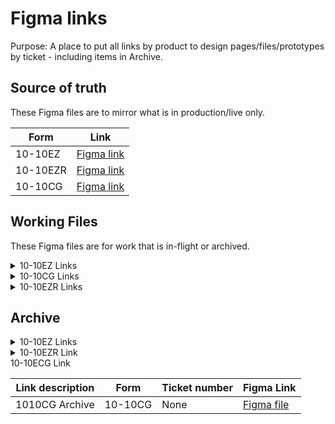 # Figma links

Purpose: A place to put all links by product to design pages/files/prototypes by ticket - including items in Archive.


## Source of truth

These Figma files are to mirror what is in production/live only.

  
| Form  | Link  |
|-----------------------------------------------------------|-----------------| 
| 10-10EZ  | [Figma link](https://www.figma.com/design/W1cs6Gjx3MR5VU0EjurHLZ/10-10EZ-Production?node-id=0-1&t=cknMS2j1DvuifgUw-1) |
| 10-10EZR  | [Figma link](URL) | 
| 10-10CG  | [Figma link](https://www.figma.com/design/ZLGXh1HFssRudTJeX190Zg/10-10CG---Production-File?node-id=0-1&p=f&t=kIGzGs4cX2BvA7Ki-0) | 


## Working Files

These Figma files are for work that is in-flight or archived.

<details>


<summary>10-10EZ Links</summary>

| Link description  | Ticket number | Figma Link |
|-----------------------------------------------------------|-----------------|-----------------| 
| Header updates | [#55518](url) | [Figma designs](https://www.figma.com/design/UljiHam46o5DItC5iDgmPd/10-10EZ-Working-File?node-id=9838-14439) |
| Insurance List and Loop | [#88804](url) - unblocked by forms library | [Figma designs](https://www.figma.com/design/UljiHam46o5DItC5iDgmPd/10-10EZ-Working-File?node-id=5139-31117) |
| CYOA Task List Prototypes (used for research study)  | [Research folder](https://github.com/department-of-veterans-affairs/va.gov-team/tree/master/products/health-care/application/va-application/research/2025-06-Task%20List%20and%20Traditional%20Form%20Unmoderated) | [Figma separate file](https://www.figma.com/design/0DGvBhCaSMf6WH1ofSw35y/10-10EZ---CYOA-Task-List---Prototypes---Study--?node-id=1-111&t=Maa2LwG2WyLwzvFw-0) |
| CYOA Task List Exploration  | [Ticket](url) | [Figma separate file](https://www.figma.com/design/gQfpIymox9UgkBSwlZXUhy/10-10EZ---Working-File---EPIC-CYOA?node-id=0-1&p=f&t=Maa2LwG2WyLwzvFw-0) |
| Print PDF - Confirmation page and Reivew Alert | [#104471](url) and [#108132](url) | [Figma designs](https://www.figma.com/design/UljiHam46o5DItC5iDgmPd/10-10EZ-Working-File?node-id=8542-43880) and [nested error alert](https://www.figma.com/design/UljiHam46o5DItC5iDgmPd/10-10EZ-Working-File?node-id=9109-13829) |
| Toxic Exposure brancing logic | [89059](url) | [Figma designs](https://www.figma.com/design/UljiHam46o5DItC5iDgmPd/10-10EZ-Working-File?node-id=5148-33527) |
| Toxic Exposure content updates  | [81910](https://app.zenhub.com/workspaces/10-10-health-apps-5fff0cfd1462b6000e320fc7/issues/gh/department-of-veterans-affairs/va.gov-team/81910) | [Figma designs](https://www.figma.com/design/UljiHam46o5DItC5iDgmPd/10-10EZ?node-id=0-7191) |
| Facility page discovery  | [84027](https://app.zenhub.com/workspaces/10-10-health-apps-5fff0cfd1462b6000e320fc7/issues/gh/department-of-veterans-affairs/va.gov-team/84027) | [Figma designs](https://www.figma.com/design/UljiHam46o5DItC5iDgmPd/10-10EZ?node-id=3831-40050) |
| Toxic exposure questions  | [73671](https://app.zenhub.com/workspaces/10-10-health-apps-5fff0cfd1462b6000e320fc7/issues/gh/department-of-veterans-affairs/va.gov-team/73671) | [Figma designs](https://www.figma.com/design/UljiHam46o5DItC5iDgmPd/10-10EZ?node-id=450-19244) |
| Registration NEW Epic File  | _Figma clean up Spring 2025 - use over links below_| [Figma separate file](https://www.figma.com/design/Xxb3pTTOmE6pU5S6bqNbxP/10-10EZ---EPIC---Registration?node-id=0-1&p=f&t=Maa2LwG2WyLwzvFw-0) |
| Registration MVP designs  | [80831](https://app.zenhub.com/workspaces/10-10-health-apps-5fff0cfd1462b6000e320fc7/issues/gh/department-of-veterans-affairs/va.gov-team/80831) | [Figma designs](https://www.figma.com/design/UljiHam46o5DItC5iDgmPd/10-10EZ?node-id=3025-106249) |
| TERA "other" field - Temp hint error text  | [80265](https://app.zenhub.com/workspaces/10-10-health-apps-5fff0cfd1462b6000e320fc7/issues/gh/department-of-veterans-affairs/va.gov-team/80265) | [Figma designs](https://www.figma.com/design/UljiHam46o5DItC5iDgmPd/10-10EZ?node-id=2922-45151) |
| Dependents education expenses  | [70857](https://app.zenhub.com/workspaces/10-10-health-apps-5fff0cfd1462b6000e320fc7/issues/gh/department-of-veterans-affairs/va.gov-team/70857) | [Figma designs](https://www.figma.com/design/UljiHam46o5DItC5iDgmPd/10-10EZ?node-id=0-12040) |
| Enhanced eligibility - Content update | [79828](https://app.zenhub.com/workspaces/10-10-health-apps-5fff0cfd1462b6000e320fc7/issues/gh/department-of-veterans-affairs/va.gov-team/79828) | [Figma designs](https://www.figma.com/design/UljiHam46o5DItC5iDgmPd/10-10EZ?node-id=2718-9469) |
| Enhanced eligibility - Missing content | [74814](https://app.zenhub.com/workspaces/10-10-health-apps-5fff0cfd1462b6000e320fc7/issues/gh/department-of-veterans-affairs/va.gov-team/79828) | [Figma designs](https://www.figma.com/design/UljiHam46o5DItC5iDgmPd/10-10EZ?node-id=792-30418) |
| ES Statuses on intro page | [77694](https://app.zenhub.com/workspaces/10-10-health-apps-5fff0cfd1462b6000e320fc7/issues/gh/department-of-veterans-affairs/va.gov-team/77694) | [Figma designs](https://www.figma.com/design/UljiHam46o5DItC5iDgmPd/10-10EZ?node-id=2136-126692) |
| File upload  | [49495](https://app.zenhub.com/workspaces/10-10-health-apps-5fff0cfd1462b6000e320fc7/issues/gh/department-of-veterans-affairs/va.gov-team/49495) | [Figma designs](https://www.figma.com/design/UljiHam46o5DItC5iDgmPd/10-10EZ?node-id=0-40851) |
| Intro page  | [69447](https://app.zenhub.com/workspaces/10-10-health-apps-5fff0cfd1462b6000e320fc7/issues/gh/department-of-veterans-affairs/va.gov-team/69447) | [Figma designs](https://www.figma.com/design/UljiHam46o5DItC5iDgmPd/10-10EZ?node-id=0-16200) |
| Registration MVP detailed user flows  | [72308](https://app.zenhub.com/workspaces/10-10-health-apps-5fff0cfd1462b6000e320fc7/issues/gh/department-of-veterans-affairs/va.gov-team/72308) | [Figma designs](https://www.figma.com/design/UljiHam46o5DItC5iDgmPd/10-10EZ?node-id=86-36817) |
| Registraton only flows - Early explore | [65659](https://app.zenhub.com/workspaces/10-10-health-apps-5fff0cfd1462b6000e320fc7/issues/gh/department-of-veterans-affairs/va.gov-team/65659) | [Figma designs](https://www.figma.com/design/UljiHam46o5DItC5iDgmPd/10-10EZ?node-id=0-27736) |
| SIGI - unauthenticated  | [46904](https://app.zenhub.com/workspaces/10-10-health-apps-5fff0cfd1462b6000e320fc7/issues/gh/department-of-veterans-affairs/va.gov-team/46904) | [Figma designs](https://www.figma.com/design/UljiHam46o5DItC5iDgmPd/10-10EZ?node-id=0-68371) |
| SIP - Dependents review page  | [70217](https://app.zenhub.com/workspaces/10-10-health-apps-5fff0cfd1462b6000e320fc7/issues/gh/department-of-veterans-affairs/va.gov-team/70217) | [Figma designs](https://www.figma.com/design/UljiHam46o5DItC5iDgmPd/10-10EZ?node-id=0-13663) |
| Short form flow  | [27679](https://app.zenhub.com/workspaces/10-10-health-apps-5fff0cfd1462b6000e320fc7/issues/gh/department-of-veterans-affairs/va.gov-team/27679) | [Figma designs](https://www.figma.com/design/UljiHam46o5DItC5iDgmPd/10-10EZ?node-id=0-67659) |

</details>

<details>

<summary>10-10CG Links</summary>

| Link description | Form | Ticket number | Figma Link |
|-----------------------------------------------------------|-----------------|-----------------|-----------------| 
| Paper form updates | 10-10CG | [78493](https://app.zenhub.com/workspaces/10-10-health-apps-5fff0cfd1462b6000e320fc7/issues/gh/department-of-veterans-affairs/va.gov-team/78493) | [Figma designs](https://www.figma.com/design/TxXD5bGUOhbHHWLb85GPjK/10-10CG?node-id=376-15166) |
| List-and-loop exploration | 10-10CG | [83290](https://app.zenhub.com/workspaces/10-10-health-apps-5fff0cfd1462b6000e320fc7/issues/gh/department-of-veterans-affairs/va.gov-team/83290) | [Figma designs](https://www.figma.com/design/TxXD5bGUOhbHHWLb85GPjK/10-10CG?node-id=1251-29793) |
| Content SME Review | 10-10CG | [83393](https://app.zenhub.com/workspaces/10-10-health-apps-5fff0cfd1462b6000e320fc7/issues/gh/department-of-veterans-affairs/va.gov-team/83393) | [Figma designs](https://www.figma.com/design/TxXD5bGUOhbHHWLb85GPjK/10-10CG?node-id=1214-25163) |
| Facility selection | 10-10CG | [19433](https://app.zenhub.com/workspaces/10-10-health-apps-5fff0cfd1462b6000e320fc7/issues/gh/department-of-veterans-affairs/va.gov-team/19433) | [Figma designs](https://www.figma.com/design/TxXD5bGUOhbHHWLb85GPjK/10-10CG?node-id=0-5034) |
| Upload file | 10-10CG | [49495](https://app.zenhub.com/workspaces/10-10-health-apps-5fff0cfd1462b6000e320fc7/issues/gh/department-of-veterans-affairs/va.gov-team/49495) | [Figma designs](https://www.figma.com/design/TxXD5bGUOhbHHWLb85GPjK/10-10CG?node-id=0-11514) |
| Caregiver information | 10-10CG | None | [Figma designs](https://www.figma.com/design/TxXD5bGUOhbHHWLb85GPjK/10-10CG?node-id=0-11595) |
| Document Upload + Progressive Flows | 10-10CG | None | [Figma designs](https://www.figma.com/design/TxXD5bGUOhbHHWLb85GPjK/10-10CG?node-id=0-16246) |
| 2023 Label Improvements | 10-10CG | None | [Figma designs](https://www.figma.com/design/TxXD5bGUOhbHHWLb85GPjK/10-10CG?node-id=0-13641) |
| Backend diagram | 10-10CG | None | [Figma designs](https://www.figma.com/design/TxXD5bGUOhbHHWLb85GPjK/10-10CG?node-id=0-16295) |
| Intro page | 10-10CG | [50609](https://app.zenhub.com/workspaces/10-10-health-apps-5fff0cfd1462b6000e320fc7/issues/gh/department-of-veterans-affairs/va.gov-team/50609) | [Figma designs](https://www.figma.com/design/TxXD5bGUOhbHHWLb85GPjK/10-10CG?node-id=0-11313) |
| Primary Caregiver (1 required) Benefits | 10-10CG | None | [Figma designs](https://www.figma.com/design/TxXD5bGUOhbHHWLb85GPjK/10-10CG?node-id=0-11992) |
| R3 Legal rep signature before review | 10-10CG | None | [Figma designs](https://www.figma.com/design/TxXD5bGUOhbHHWLb85GPjK/10-10CG?node-id=0-14783) |
| Submission Confirmation | 10-10CG | [42322](https://app.zenhub.com/workspaces/10-10-health-apps-5fff0cfd1462b6000e320fc7/issues/gh/department-of-veterans-affairs/va.gov-team/50609) | [Figma designs](https://www.figma.com/design/TxXD5bGUOhbHHWLb85GPjK/10-10CG?node-id=0-11408) |

</details>

<details>

<summary>10-10EZR Links</summary>

| Link description | Form | Ticket number | Figma Link |
|-----------------------------------------------------------|-----------------|-----------------|-----------------| 
| Supporting documents for TERA | 10-10EZR | [78600](https://app.zenhub.com/workspaces/10-10-health-apps-5fff0cfd1462b6000e320fc7/issues/gh/department-of-veterans-affairs/va.gov-team/78600) | [Figma designs](https://www.figma.com/design/tggcJk382w9yQ0ElwKfh3N/10-10EZR?node-id=3049-63221) |
| Contact info EZR v2 | 10-10EZR | [82161](https://app.zenhub.com/workspaces/10-10-health-apps-5fff0cfd1462b6000e320fc7/issues/gh/department-of-veterans-affairs/va.gov-team/82161) | [Figma designs](https://www.figma.com/design/tggcJk382w9yQ0ElwKfh3N/10-10EZR?node-id=2861-110463) |
| Toxic exposure (TERA) additions | 10-10EZR | [74303](https://app.zenhub.com/workspaces/10-10-health-apps-5fff0cfd1462b6000e320fc7/issues/gh/department-of-veterans-affairs/va.gov-team/74303) | [Figma designs](https://www.figma.com/design/tggcJk382w9yQ0ElwKfh3N/10-10EZR?node-id=1244-2395) |
| Read-only Financial Info | 10-10EZR | Needs ticket | [Figma designs](https://www.figma.com/design/tggcJk382w9yQ0ElwKfh3N/10-10EZR?node-id=1507-2395) |
| Secondary nav | 10-10EZR | [84959](https://app.zenhub.com/workspaces/10-10-health-apps-5fff0cfd1462b6000e320fc7/issues/gh/department-of-veterans-affairs/va.gov-team/84959) | [Figma designs](https://www.figma.com/design/tggcJk382w9yQ0ElwKfh3N/10-10EZR?node-id=3717-17021) |
| Choose your adventure flow | 10-10EZR | [77911](https://app.zenhub.com/workspaces/10-10-health-apps-5fff0cfd1462b6000e320fc7/issues/gh/department-of-veterans-affairs/va.gov-team/77911) | [Figma designs](https://www.figma.com/design/tggcJk382w9yQ0ElwKfh3N/10-10EZR?node-id=1839-2395) |
| Confirmation flow | 10-10EZR | [68381](https://app.zenhub.com/workspaces/10-10-health-apps-5fff0cfd1462b6000e320fc7/issues/gh/department-of-veterans-affairs/va.gov-team/68381) | [Figma designs](https://www.figma.com/design/tggcJk382w9yQ0ElwKfh3N/10-10EZR?node-id=1494-71557) |
| Emergency contact/Next of kin | 10-10EZR | [68375](https://app.zenhub.com/workspaces/10-10-health-apps-5fff0cfd1462b6000e320fc7/issues/gh/department-of-veterans-affairs/va.gov-team/68375) | [Figma designs](https://www.figma.com/design/tggcJk382w9yQ0ElwKfh3N/10-10EZR?node-id=0-11540) |
| EZR audit | 10-10EZR | [75154](https://app.zenhub.com/workspaces/10-10-health-apps-5fff0cfd1462b6000e320fc7/issues/gh/department-of-veterans-affairs/va.gov-team/75154) | [Figma designs](https://www.figma.com/design/tggcJk382w9yQ0ElwKfh3N/10-10EZR?node-id=1442-19526) |
| Military info in EZR | 10-10EZR | [75441](https://app.zenhub.com/workspaces/10-10-health-apps-5fff0cfd1462b6000e320fc7/issues/gh/department-of-veterans-affairs/va.gov-team/75441) | [Figma designs](https://www.figma.com/design/tggcJk382w9yQ0ElwKfh3N/10-10EZR?node-id=1272-99708) |
| Notify dependent | 10-10EZR | [71386](https://app.zenhub.com/workspaces/10-10-health-apps-5fff0cfd1462b6000e320fc7/issues/gh/department-of-veterans-affairs/va.gov-team/71386) | [Figma designs](https://www.figma.com/design/tggcJk382w9yQ0ElwKfh3N/10-10EZR?node-id=363-19165) |
| Preferred facility | 10-10EZR | [72849](https://app.zenhub.com/workspaces/10-10-health-apps-5fff0cfd1462b6000e320fc7/issues/gh/department-of-veterans-affairs/va.gov-team/72849) | [Figma designs](https://www.figma.com/design/tggcJk382w9yQ0ElwKfh3N/10-10EZR?node-id=679-3884) |
| EZR v2 | 10-10EZR | None | [Figma designs](https://www.figma.com/design/tggcJk382w9yQ0ElwKfh3N/10-10EZR?node-id=1091-32802) |

</details>

## Archive

<details> 
  
<summary>10-10EZ Links</summary>

| Link description | Form | Ticket number | Figma Link |
|-----------------------------------------------------------|-----------------|-----------------|-----------------| 
| 1010EZ: Print/Save | 10-10EZ | [61748](https://app.zenhub.com/workspaces/10-10-health-apps-5fff0cfd1462b6000e320fc7/issues/gh/department-of-veterans-affairs/va.gov-team/61748) | [Figma designs](https://www.figma.com/design/NyfaJz57FJNftF7fFxLvAP/10-10EZ-Archive?node-id=1-11) |
| Headline radio discovery | 10-10EZ | [56801](https://app.zenhub.com/workspaces/10-10-health-apps-5fff0cfd1462b6000e320fc7/issues/gh/department-of-veterans-affairs/va.gov-team/56801) | [Figma designs](https://www.figma.com/design/NyfaJz57FJNftF7fFxLvAP/10-10EZ-Archive?node-id=1-485) |
| Household information | 10-10EZ | [41403](https://app.zenhub.com/workspaces/10-10-health-apps-5fff0cfd1462b6000e320fc7/issues/gh/department-of-veterans-affairs/va.gov-team/41403) | [Figma designs](https://www.figma.com/design/NyfaJz57FJNftF7fFxLvAP/10-10EZ-Archive?node-id=1-8030) |
| Household wireflow | 10-10EZ | [41403](https://app.zenhub.com/workspaces/10-10-health-apps-5fff0cfd1462b6000e320fc7/issues/gh/department-of-veterans-affairs/va.gov-team/41403) | [Figma designs](https://www.figma.com/design/NyfaJz57FJNftF7fFxLvAP/10-10EZ-Archive?node-id=1-42615) |
| Introduction pages variations | 10-10EZ | [47707](https://app.zenhub.com/workspaces/10-10-health-apps-5fff0cfd1462b6000e320fc7/issues/gh/department-of-veterans-affairs/va.gov-team/47707) | [Figma designs](https://www.figma.com/design/NyfaJz57FJNftF7fFxLvAP/10-10EZ-Archive?node-id=1-43552) |
| PACT deadline alerts | 10-10EZ | [65524](https://app.zenhub.com/workspaces/10-10-health-apps-5fff0cfd1462b6000e320fc7/issues/gh/department-of-veterans-affairs/va.gov-team/65524) | [Figma designs](https://www.figma.com/design/NyfaJz57FJNftF7fFxLvAP/10-10EZ-Archive?node-id=1-46804) |
| Priority group wireframes | 10-10EZ | [60643](https://app.zenhub.com/workspaces/10-10-health-apps-5fff0cfd1462b6000e320fc7/issues/gh/department-of-veterans-affairs/va.gov-team/60643) | [Figma designs](https://www.figma.com/design/NyfaJz57FJNftF7fFxLvAP/10-10EZ-Archive?node-id=1-47112) |
| Review disclosure | 10-10EZ | [56847](https://app.zenhub.com/workspaces/10-10-health-apps-5fff0cfd1462b6000e320fc7/issues/gh/department-of-veterans-affairs/va.gov-team/56847) | [Figma designs](https://www.figma.com/design/NyfaJz57FJNftF7fFxLvAP/10-10EZ-Archive?node-id=1-52024) |
| Intro screener question | 10-10EZ | [62534](https://app.zenhub.com/workspaces/10-10-health-apps-5fff0cfd1462b6000e320fc7/issues/gh/department-of-veterans-affairs/va.gov-team/62534) | [Figma designs](https://www.figma.com/design/NyfaJz57FJNftF7fFxLvAP/10-10EZ-Archive?node-id=1-54498) |

</details>

<details> 
  
<summary>10-10EZR Link</summary>

| Link description | Form | Ticket number | Figma Link |
|-----------------------------------------------------------|-----------------|-----------------|-----------------| 
| 1010EZR Archive | 10-10EZR | None | [Figma designs](https://www.figma.com/design/qDznQyhF41iq4vcWlsdufd/10-10EZR-%5BARCHIVE%5D?node-id=0-1&t=TC9Lv8q2PUg6ZCvo-1) |

</details>

<summary>10-10ECG Link</summary>

| Link description | Form | Ticket number | Figma Link |
|-----------------------------------------------------------|-----------------|-----------------|-----------------| 
| 1010CG Archive | 10-10CG | None | [Figma file](https://www.figma.com/design/z4ZzdVvDIEgZxc0D5BOSVs/10-10CG---Archive-File?node-id=0-1&p=f&t=QCoWeW5rfbeFypuN-0) |

</details>
